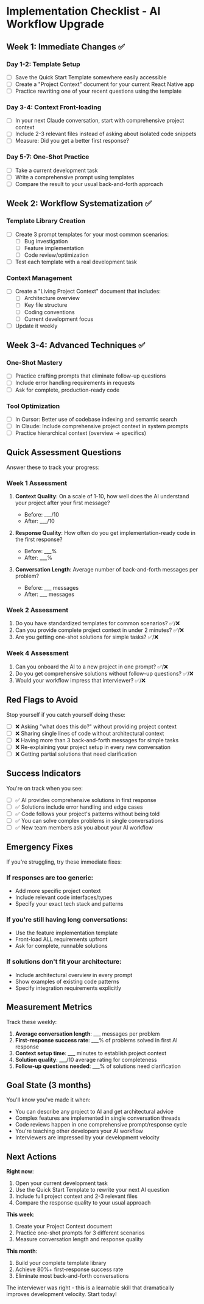 # Implementation Checklist - AI Workflow Upgrade

## Week 1: Immediate Changes ✅

### Day 1-2: Template Setup
- [ ] Save the Quick Start Template somewhere easily accessible
- [ ] Create a "Project Context" document for your current React Native app
- [ ] Practice rewriting one of your recent questions using the template

### Day 3-4: Context Front-loading
- [ ] In your next Claude conversation, start with comprehensive project context
- [ ] Include 2-3 relevant files instead of asking about isolated code snippets
- [ ] Measure: Did you get a better first response?

### Day 5-7: One-Shot Practice
- [ ] Take a current development task
- [ ] Write a comprehensive prompt using templates
- [ ] Compare the result to your usual back-and-forth approach

## Week 2: Workflow Systematization ✅

### Template Library Creation
- [ ] Create 3 prompt templates for your most common scenarios:
  - [ ] Bug investigation
  - [ ] Feature implementation  
  - [ ] Code review/optimization
- [ ] Test each template with a real development task

### Context Management
- [ ] Create a "Living Project Context" document that includes:
  - [ ] Architecture overview
  - [ ] Key file structure
  - [ ] Coding conventions
  - [ ] Current development focus
- [ ] Update it weekly

## Week 3-4: Advanced Techniques ✅

### One-Shot Mastery
- [ ] Practice crafting prompts that eliminate follow-up questions
- [ ] Include error handling requirements in requests
- [ ] Ask for complete, production-ready code

### Tool Optimization
- [ ] In Cursor: Better use of codebase indexing and semantic search
- [ ] In Claude: Include comprehensive project context in system prompts
- [ ] Practice hierarchical context (overview → specifics)

## Quick Assessment Questions

Answer these to track your progress:

### Week 1 Assessment
1. **Context Quality**: On a scale of 1-10, how well does the AI understand your project after your first message?
   - Before: ___/10
   - After: ___/10

2. **Response Quality**: How often do you get implementation-ready code in the first response?
   - Before: ___%
   - After: ___%

3. **Conversation Length**: Average number of back-and-forth messages per problem?
   - Before: ___ messages
   - After: ___ messages

### Week 2 Assessment
1. Do you have standardized templates for common scenarios? ✅/❌
2. Can you provide complete project context in under 2 minutes? ✅/❌
3. Are you getting one-shot solutions for simple tasks? ✅/❌

### Week 4 Assessment
1. Can you onboard the AI to a new project in one prompt? ✅/❌
2. Do you get comprehensive solutions without follow-up questions? ✅/❌
3. Would your workflow impress that interviewer? ✅/❌

## Red Flags to Avoid

Stop yourself if you catch yourself doing these:

- [ ] ❌ Asking "what does this do?" without providing project context
- [ ] ❌ Sharing single lines of code without architectural context
- [ ] ❌ Having more than 3 back-and-forth messages for simple tasks
- [ ] ❌ Re-explaining your project setup in every new conversation
- [ ] ❌ Getting partial solutions that need clarification

## Success Indicators

You're on track when you see:

- [ ] ✅ AI provides comprehensive solutions in first response
- [ ] ✅ Solutions include error handling and edge cases
- [ ] ✅ Code follows your project's patterns without being told
- [ ] ✅ You can solve complex problems in single conversations
- [ ] ✅ New team members ask you about your AI workflow

## Emergency Fixes

If you're struggling, try these immediate fixes:

### If responses are too generic:
- Add more specific project context
- Include relevant code interfaces/types
- Specify your exact tech stack and patterns

### If you're still having long conversations:
- Use the feature implementation template
- Front-load ALL requirements upfront
- Ask for complete, runnable solutions

### If solutions don't fit your architecture:
- Include architectural overview in every prompt
- Show examples of existing code patterns
- Specify integration requirements explicitly

## Measurement Metrics

Track these weekly:

1. **Average conversation length**: ___ messages per problem
2. **First-response success rate**: ___% of problems solved in first AI response
3. **Context setup time**: ___ minutes to establish project context
4. **Solution quality**: ___/10 average rating for completeness
5. **Follow-up questions needed**: ___% of solutions need clarification

## Goal State (3 months)

You'll know you've made it when:

- You can describe any project to AI and get architectural advice
- Complex features are implemented in single conversation threads
- Code reviews happen in one comprehensive prompt/response cycle
- You're teaching other developers your AI workflow
- Interviewers are impressed by your development velocity

## Next Actions

**Right now**:
1. Open your current development task
2. Use the Quick Start Template to rewrite your next AI question
3. Include full project context and 2-3 relevant files
4. Compare the response quality to your usual approach

**This week**:
1. Create your Project Context document
2. Practice one-shot prompts for 3 different scenarios
3. Measure conversation length and response quality

**This month**:
1. Build your complete template library
2. Achieve 80%+ first-response success rate
3. Eliminate most back-and-forth conversations

The interviewer was right - this is a learnable skill that dramatically improves development velocity. Start today! 